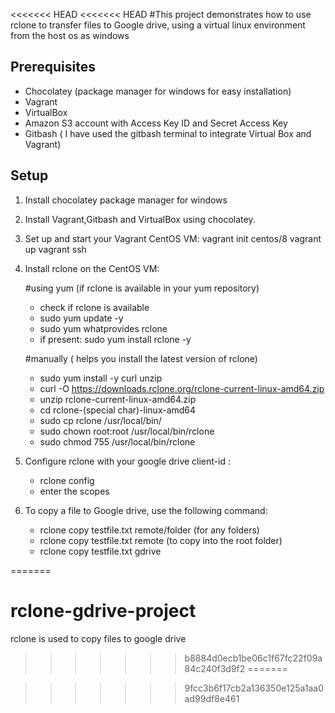 <<<<<<< HEAD
<<<<<<< HEAD
#This project demonstrates how to use rclone to transfer files to Google drive, using a virtual linux environment from the host os as windows

## Prerequisites

- Chocolatey (package manager for windows for easy installation)
- Vagrant
- VirtualBox
- Amazon S3 account with Access Key ID and Secret Access Key
- Gitbash ( I have used the gitbash terminal to integrate Virtual Box and Vagrant)
## Setup

1. Install chocolatey package manager for windows
2. Install Vagrant,Gitbash and VirtualBox using chocolatey.
3. Set up and start your Vagrant CentOS VM:
   vagrant init centos/8
   vagrant up
   vagrant ssh
4. Install rclone on the CentOS VM:

   #using yum (if rclone is available in your yum repository)
   - check if rclone is available
   - sudo yum update -y
   - sudo yum whatprovides rclone
   - if present: sudo yum install rclone -y

   #manually ( helps you install the latest version of rclone)
   - sudo yum install -y curl unzip
   - curl -O https://downloads.rclone.org/rclone-current-linux-amd64.zip
   - unzip rclone-current-linux-amd64.zip
   - cd rclone-(special char)-linux-amd64
   - sudo cp rclone /usr/local/bin/
   - sudo chown root:root /usr/local/bin/rclone
   - sudo chmod 755 /usr/local/bin/rclone
5. Configure rclone with your google drive client-id :
   - rclone config
   - enter the scopes
6. To copy a file to Google drive, use the following command:
   - rclone copy testfile.txt remote/folder (for any folders)
   - rclone copy testfile.txt remote (to copy into the root folder)
   - rclone copy testfile.txt gdrive


=======
# rclone-gdrive-project
rclone is used to copy files to google drive
>>>>>>> b8884d0ecb1be06c1f67fc22f09a84c240f3d9f2
=======

>>>>>>> 9fcc3b6f17cb2a136350e125a1aa0ad99df8e461
